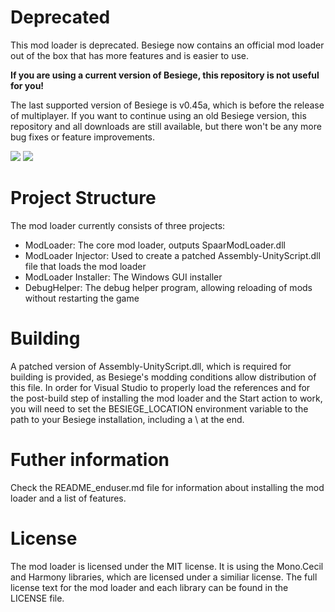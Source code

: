 Deprecated
==========
This mod loader is deprecated. Besiege now contains an official mod loader out of the box that has more features and is easier to use.

**If you are using a current version of Besiege, this repository is not useful for you!**

The last supported version of Besiege is v0.45a, which is before the release of multiplayer. If you want to continue using an old Besiege version, this repository and all downloads are still available, but there won't be any more bug fixes or feature improvements.

[![](https://img.shields.io/github/release/spaar/besiege-modloader.svg?maxAge=2592000&style=flat-square)]()
[![](https://img.shields.io/github/downloads/spaar/besiege-modloader/latest/total.svg?maxAge=2592000&style=flat-square)]()

Project Structure
=================
The mod loader currently consists of three projects:
- ModLoader: The core mod loader, outputs SpaarModLoader.dll
- ModLoader Injector: Used to create a patched Assembly-UnityScript.dll file that loads the mod loader
- ModLoader Installer: The Windows GUI installer
- DebugHelper: The debug helper program, allowing reloading of mods without restarting the game

Building
========
A patched version of Assembly-UnityScript.dll, which is required for building is provided, as Besiege's modding conditions allow distribution of this file.
In order for Visual Studio to properly load the references and for the post-build step of installing the mod loader and the Start action to work, you will
need to set the BESIEGE_LOCATION environment variable to the path to your Besiege installation, including a \ at the end.

Futher information
==================
Check the README_enduser.md file for information about installing the mod loader and a list of features.

License
=======
The mod loader is licensed under the MIT license.
It is using the Mono.Cecil and Harmony libraries, which are licensed under a similiar license.
The full license text for the mod loader and each library can be found in the LICENSE file.
